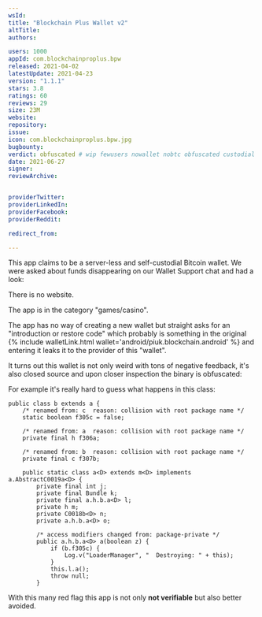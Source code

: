 ```yaml
---
wsId: 
title: "Blockchain Plus Wallet v2"
altTitle: 
authors:

users: 1000
appId: com.blockchainproplus.bpw
released: 2021-04-02
latestUpdate: 2021-04-23
version: "1.1.1"
stars: 3.8
ratings: 60
reviews: 29
size: 23M
website: 
repository: 
issue: 
icon: com.blockchainproplus.bpw.jpg
bugbounty: 
verdict: obfuscated # wip fewusers nowallet nobtc obfuscated custodial nosource nonverifiable reproducible bounty defunct
date: 2021-06-27
signer: 
reviewArchive:


providerTwitter: 
providerLinkedIn: 
providerFacebook: 
providerReddit: 

redirect_from:

---
```



This app claims to be a server-less and self-custodial Bitcoin wallet. We were
asked about funds disappearing on our Wallet Support chat and had a look:

There is no website.

The app is in the category "games/casino".

The app has no way of creating a new wallet but straight asks for an "introduction
or restore code" which probably is something in the original
{% include walletLink.html wallet='android/piuk.blockchain.android' %}
and entering it leaks it to the provider of this "wallet".

It turns out this wallet is not only weird with tons of negative feedback, it's
also closed source and upon closer inspection the binary is obfuscated:


For example it's really hard to guess what happens in this class:

```
public class b extends a {
    /* renamed from: c  reason: collision with root package name */
    static boolean f305c = false;

    /* renamed from: a  reason: collision with root package name */
    private final h f306a;

    /* renamed from: b  reason: collision with root package name */
    private final c f307b;

    public static class a<D> extends m<D> implements a.AbstractC0019a<D> {
        private final int j;
        private final Bundle k;
        private final a.h.b.a<D> l;
        private h m;
        private C0018b<D> n;
        private a.h.b.a<D> o;

        /* access modifiers changed from: package-private */
        public a.h.b.a<D> a(boolean z) {
            if (b.f305c) {
                Log.v("LoaderManager", "  Destroying: " + this);
            }
            this.l.a();
            throw null;
        }
```

With this many red flag this app is not only **not verifiable** but also better
avoided.
